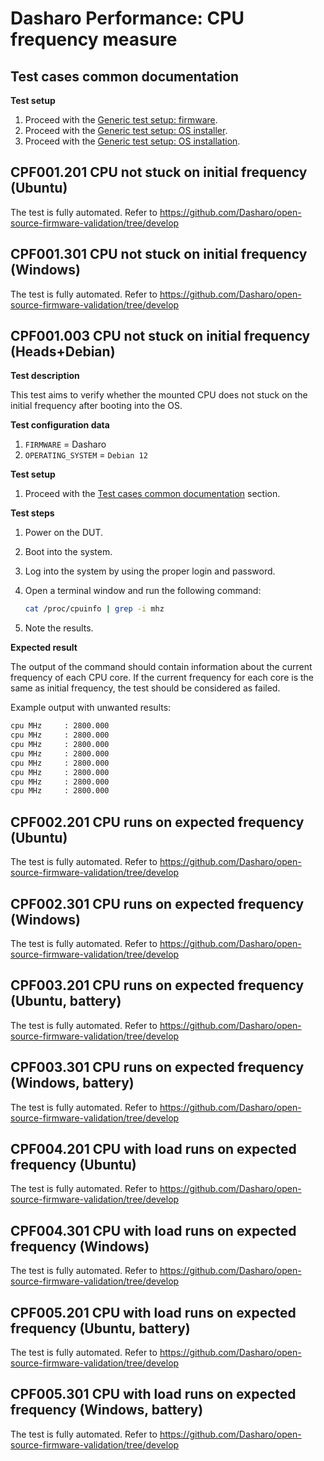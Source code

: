 # Dasharo Performance: CPU frequency measure

## Test cases common documentation

**Test setup**

1. Proceed with the
    [Generic test setup: firmware](../generic-test-setup.md#firmware).
1. Proceed with the
    [Generic test setup: OS installer](../generic-test-setup.md#os-installer).
1. Proceed with the
    [Generic test setup: OS installation](../generic-test-setup.md#os-installation).

## CPF001.201 CPU not stuck on initial frequency (Ubuntu)

The test is fully automated. Refer to https://github.com/Dasharo/open-source-firmware-validation/tree/develop

## CPF001.301 CPU not stuck on initial frequency (Windows)

The test is fully automated. Refer to https://github.com/Dasharo/open-source-firmware-validation/tree/develop

## CPF001.003 CPU not stuck on initial frequency (Heads+Debian)

**Test description**

This test aims to verify whether the mounted CPU does not stuck on the
initial frequency after booting into the OS.

**Test configuration data**

1. `FIRMWARE` = Dasharo
1. `OPERATING_SYSTEM` = `Debian 12`

**Test setup**

1. Proceed with the
    [Test cases common documentation](#test-cases-common-documentation) section.

**Test steps**

1. Power on the DUT.
1. Boot into the system.
1. Log into the system by using the proper login and password.
1. Open a terminal window and run the following command:

    ```bash
    cat /proc/cpuinfo | grep -i mhz
    ```

1. Note the results.

**Expected result**

The output of the command should contain information about the current
frequency of each CPU core. If the current frequency for each core is the
same as initial frequency, the test should be considered as failed.

Example output with unwanted results:

```bash
cpu MHz		: 2800.000
cpu MHz		: 2800.000
cpu MHz		: 2800.000
cpu MHz		: 2800.000
cpu MHz		: 2800.000
cpu MHz		: 2800.000
cpu MHz		: 2800.000
cpu MHz		: 2800.000
```

## CPF002.201 CPU runs on expected frequency (Ubuntu)

The test is fully automated. Refer to https://github.com/Dasharo/open-source-firmware-validation/tree/develop

## CPF002.301 CPU runs on expected frequency (Windows)

The test is fully automated. Refer to https://github.com/Dasharo/open-source-firmware-validation/tree/develop

## CPF003.201 CPU runs on expected frequency (Ubuntu, battery)

The test is fully automated. Refer to https://github.com/Dasharo/open-source-firmware-validation/tree/develop

## CPF003.301 CPU runs on expected frequency (Windows, battery)

The test is fully automated. Refer to https://github.com/Dasharo/open-source-firmware-validation/tree/develop

## CPF004.201 CPU with load runs on expected frequency (Ubuntu)

The test is fully automated. Refer to https://github.com/Dasharo/open-source-firmware-validation/tree/develop

## CPF004.301 CPU with load runs on expected frequency (Windows)

The test is fully automated. Refer to https://github.com/Dasharo/open-source-firmware-validation/tree/develop

## CPF005.201 CPU with load runs on expected frequency (Ubuntu, battery)

The test is fully automated. Refer to https://github.com/Dasharo/open-source-firmware-validation/tree/develop

## CPF005.301 CPU with load runs on expected frequency (Windows, battery)

The test is fully automated. Refer to https://github.com/Dasharo/open-source-firmware-validation/tree/develop
